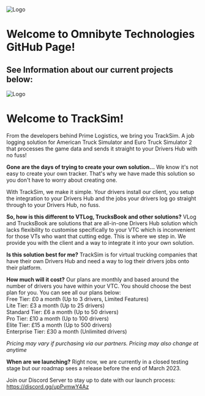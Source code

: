 ![Logo](https://i.imgur.com/5hBWXGU.png)
# Welcome to Omnibyte Technologies GitHub Page!

## See Information about our current projects below:

![Logo](https://nathanpowell.uk/img/ZEWO9/lixAHIFU44.png/raw)
# Welcome to TrackSim!

From the developers behind Prime Logistics, we bring you TrackSim.
A job logging solution for American Truck Simulator and Euro Truck Simulator 2 that processes the game data and sends it straight to your Drivers Hub with no fuss!

**Gone are the days of trying to create your own solution...**
We know it's not easy to create your own tracker. That's why we have made this solution so you don't have to worry about creating one.

With TrackSim, we make it simple. Your drivers install our client, you setup the integration to your Drivers Hub and the jobs your drivers log go straight through to your Drivers Hub, no fuss.

**So, how is this different to VTLog, TrucksBook and other solutions?**
VLog and TrucksBook are solutions that are all-in-one Drivers Hub solution which lacks flexibility to customise specifically to your VTC which is inconvenient for those VTs who want that cutting edge. This is where we step in. We provide you with the client and a way to integrate it into your own solution.

**Is this solution best for me?**
TrackSim is for virtual trucking companies that have their own Drivers Hub and need a way to log their drivers jobs onto their platform.

**How much will it cost?**
Our plans are monthly and based around the number of drivers you have within your VTC. You should choose the best plan for you. You can see all our plans below:  
Free Tier: £0 a month (Up to 3 drivers, Limited Features)  
Lite Tier: £3 a month (Up to 25 drivers)  
Standard Tier: £6 a month (Up to 50 drivers)  
Pro Tier: £10 a month (Up to 100 drivers)  
Elite Tier: £15 a month (Up to 500 drivers)  
Enterprise Tier: £30 a month (Unlimited drivers)

*Pricing may vary if purchasing via our partners. Pricing may also change at anytime*

**When are we launching?**
Right now, we are currently in a closed testing stage but our roadmap sees a release before the end of March 2023.

Join our Discord Server to stay up to date with our launch process: https://discord.gg/upPvmwY4Az
